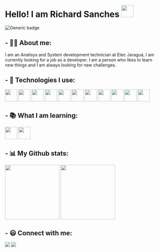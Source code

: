 # Hello! I am Richard Sanches <img src="https://raw.githubusercontent.com/MartinHeinz/MartinHeinz/master/wave.gif" width="40px" height="40px">

![Generic badge](https://img.shields.io/badge/Open_to_work-Yes-green.svg)

## - 👨‍💻 About me:

I am an Analisys and System development technician at Etec Jaraguá, I am currently looking for a job as a developer. I am a person who likes to learn new things and I am always looking for new challenges.

## - 💬 Technologies I use:

<div>
  <img src="https://cdn.jsdelivr.net/gh/devicons/devicon/icons/git/git-original.svg" width="40" height="40"/>
  <img src="https://cdn.jsdelivr.net/gh/devicons/devicon/icons/vscode/vscode-original.svg" width="40" height="40"/>
  <img src="https://cdn.jsdelivr.net/gh/devicons/devicon/icons/ubuntu/ubuntu-plain.svg" width="40" height="40"/>
  <img src="https://cdn.jsdelivr.net/gh/devicons/devicon/icons/flutter/flutter-original.svg" width="40" height="40"/>
  <img src="https://cdn.jsdelivr.net/gh/devicons/devicon/icons/nodejs/nodejs-original.svg" width="40" height="40"/>
  <img src="https://cdn.jsdelivr.net/gh/devicons/devicon/icons/dart/dart-original.svg" width="40" height="40"/>
  <img src="https://cdn.jsdelivr.net/gh/devicons/devicon/icons/html5/html5-original.svg" width="40" height="40"/>
  <img src="https://cdn.jsdelivr.net/gh/devicons/devicon/icons/css3/css3-original.svg" width="40" height="40"/>
  <img src="https://cdn.jsdelivr.net/gh/devicons/devicon/icons/mysql/mysql-original-wordmark.svg" width="40" height="40"/>
  <img src="https://cdn.jsdelivr.net/gh/devicons/devicon/icons/php/php-original.svg" width="40" height="40"/>
  <img src="https://cdn.jsdelivr.net/gh/devicons/devicon/icons/django/django-plain.svg" width="40" height="40"/>
</div>

## - :books: What I am learning:
<div>
  <img src="https://cdn.jsdelivr.net/gh/devicons/devicon/icons/c/c-original.svg" width="40" height="40"/>
  <img src="https://cdn.jsdelivr.net/gh/devicons/devicon/icons/unity/unity-original.svg" width="40" height="40"/>
</div>

## - 📊 My Github stats:
<div >
  <a href="https://github.com/ReidakaiMFZ"></a>
  <img height="180em" src="https://github-readme-stats.vercel.app/api?username=Richardsan1&show_icons=true&theme=dark&include_all_commits=true&count_private=true"/>
  <img height="180em" src="https://github-readme-stats.vercel.app/api/top-langs/?username=Richardsan1&layout=compact&langs_count=7&theme=dark"/>
</div>

## - 😃 Connect with me:
<div>
  <a href="www.linkedin.com/in/richard-sanches-325237227" target="_blank"><img src="https://img.shields.io/badge/-LinkedIn-%230077B5?style=for-the-badge&logo=linkedin&logoColor=white" target="_blank"></a>
  <a href = "mailto:richardbsanches@gmail.com"><img src="https://img.shields.io/badge/-Gmail-%23333?style=for-the-badge&logo=gmail&logoColor=white" target="_blank"></a>
</div>
